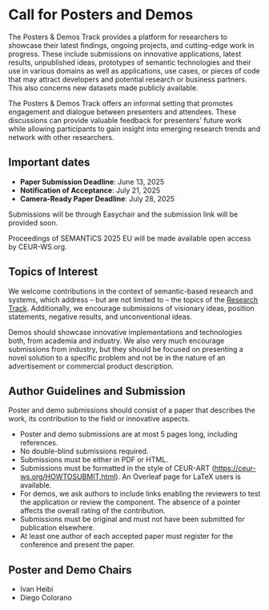 # Call for Posters and Demos

The Posters & Demos Track provides a platform for researchers to showcase their latest findings, ongoing projects, and cutting-edge work in progress. These include submissions on innovative applications, latest results, unpublished ideas, prototypes of semantic technologies and their use in various domains as well as applications, use cases, or pieces of code that may attract developers and potential research or business partners. This also concerns new datasets made publicly available.

The Posters & Demos Track offers an informal setting that promotes engagement and dialogue between presenters and attendees. These discussions can provide valuable feedback for presenters' future work while allowing participants to gain insight into emerging research trends and network with other researchers.

## Important dates

-   **Paper Submission Deadline**: June 13, 2025
-   **Notification of Acceptance**: July 21, 2025
-   **Camera-Ready Paper Deadline**: July 28, 2025

Submissions will be through Easychair and the submission link will be provided soon.

Proceedings of SEMANTiCS 2025 EU will be made available open access by CEUR-WS.org.

## Topics of Interest

We welcome contributions in the context of semantic-based research and systems,
which address – but are not limited to – the topics of the <a href="/page/cfp_rev_rep">Research Track</a>. Additionally, we encourage submissions of visionary ideas, position statements, negative results, and unconventional ideas.

Demos should showcase innovative implementations and technologies both, from academia and industry. We also very much encourage submissions from industry, but they should be focused on presenting a novel solution to a specific problem and not be in the nature of an advertisement or commercial product description.

## Author Guidelines and Submission

Poster and demo submissions should consist of a paper that describes the work, its contribution to the field or innovative aspects.

-   Poster and demo submissions are at most 5 pages long, including references.
-   No double-blind submissions required.
-   Submissions must be either in PDF or HTML.
-   Submissions must be formatted in the style of CEUR-ART (https://ceur-ws.org/HOWTOSUBMIT.html). An Overleaf page for LaTeX users is available.
-   For demos, we ask authors to include links enabling the reviewers to test the application or review the component. The absence of a pointer affects the overall rating of the contribution.
-   Submissions must be original and must not have been submitted for publication elsewhere.
-   At least one author of each accepted paper must register for the conference and present the paper.

## Poster and Demo Chairs

-   Ivan Heibi
-   Diego Colorano

